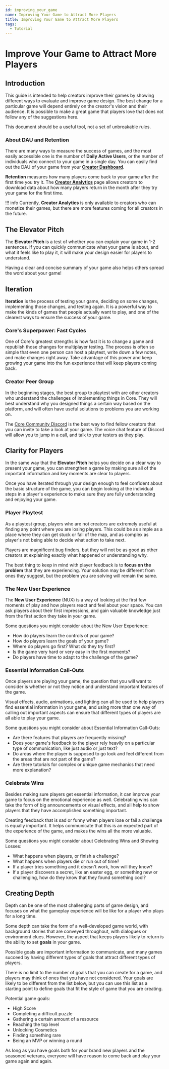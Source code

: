 ```yaml
---
id: improving_your_game
name: Improving Your Game to Attract More Players
title: Improving Your Game to Attract More Players
tags:
  - Tutorial
---
```


# Improve Your Game to Attract More Players

## Introduction

This guide is intended to help creators improve their games by showing different ways to evaluate and improve game design. The best change for a particular game will depend entirely on the creator's vision and their audience. It is possible to make a great game that players love that does not follow any of the suggestions here.

This document should be a useful tool, not a set of unbreakable rules.

### About DAU and Retention

There are many ways to measure the success of games, and the most easily accessible one is the number of **Daily Active Users**, or the number of individuals who connect to your game in a single day. You can easily find out the DAU of your game from your [**Creator Dashboard**](https://www.coregames.com/create/dashboard).

**Retention** measures how many players come back to your game after the first time you try it. The [**Creator Analytics**](creator_analytics.md) page allows creators to download data about how many players return in the month after they try your game for the first time.

!!! info
    Currently, **Creator Analytics** is only available to creators who can monetize their games, but there are more features coming for all creators in the future.

## The Elevator Pitch

The **Elevator Pitch** is a test of whether you can explain your game in 1-2 sentences. If you can quickly communicate what your game is about, and what it feels like to play it, it will make your design easier for players to understand.

Having a clear and concise summary of your game also helps others spread the word about your game!

## Iteration

**Iteration** is the process of testing your game, deciding on some changes, implementing those changes, and testing again. It is a powerful way to make the kinds of games that people actually want to play, and one of the clearest ways to ensure the success of your game.

### Core's Superpower: Fast Cycles

One of Core's greatest strengths is how fast it is to change a game and republish those changes for multiplayer testing. The process is often so simple that even one person can host a playtest, write down a few notes, and make changes right away. Take advantage of this power and keep growing your game into the fun experience that will keep players coming back.

### Creator Peer Group

In the beginning stages, the best group to playtest with are other creators who understand the challenges of implementing things in Core. They will best understand why you designed things a certain way based on the platform, and will often have useful solutions to problems you are working on.

The [Core Community Discord](https://discord.coregames.com) is the best way to find fellow creators that you can invite to take a look at your game. The voice chat feature of Discord will allow you to jump in a call, and talk to your testers as they play.

## Clarity for Players

In the same way that the **Elevator Pitch** helps you decide on a clear way to present your game, you can strengthen a game by making sure all of the important information and key moments are clear to players.

Once you have iterated through your design enough to feel confident about the basic structure of the game, you can begin looking at the individual steps in a player's experience to make sure they are fully understanding and enjoying your game.

### Player Playtest

As a playtest group, players who are not creators are extremely useful at finding any point where you are losing players. This could be as simple as a place where they can get stuck or fall of the map, and as complex as player's not being able to decide what action to take next.

Players are magnificent bug finders, but they will not be as good as other creators at explaining exactly what happened or understanding why.

The best thing to keep in mind with player feedback is to **focus on the problem** that they are experiencing. Your solution may be different from ones they suggest, but the problem you are solving will remain the same.

### The New User Experience

The **New User Experience** (NUX) is a way of looking at the first few moments of play and how players react and feel about your space. You can ask players about their first impressions, and gain valuable knowledge just from the first action they take in your game.

Some questions you might consider about the New User Experience:

- How do players learn the controls of your game?
- How do players learn the goals of your game?
- Where do players go first? What do they try first?
- Is the game very hard or very easy in the first moments?
- Do players have time to adapt to the challenge of the game?

### Essential Information Call-Outs

Once players are playing your game, the question that you will want to consider is whether or not they notice and understand important features of the game.

Visual effects, audio, animations, and lighting can all be used to help players find essential information in your game, and using more than one way of calling out important aspects can ensure that different types of players are all able to play your game.

Some questions you might consider about Essential Information Call-Outs:

- Are there features that players are frequently missing?
- Does your game's feedback to the player rely heavily on a particular type of communication, like just audio or just text?
- Do areas where the player is supposed to go look and feel different from the areas that are not part of the game?
- Are there tutorials for complex or unique game mechanics that need more explanation?

### Celebrate Wins

Besides making sure players get essential information, it can improve your game to focus on the emotional experience as well. Celebrating wins can take the form of big announcements or visual effects, and all help to show players that they have accomplished something important.

Creating feedback that is sad or funny when players lose or fail a challenge is equally important. It helps communicate that this is an expected part of the experience of the game, and makes the wins all the more valuable.

Some questions you might consider about Celebrating Wins and Showing Losses:

- What happens when players, or finish a challenge?
- What happens when players die or run out of time?
- If a player tries something and it doesn't work, how will they know?
- If a player discovers a secret, like an easter egg, or something new or challenging, how do they know that they found something cool?

## Creating Depth

Depth can be one of the most challenging parts of game design, and focuses on what the gameplay experience will be like for a player who plays for a long time.

Some depth can take the form of a well-developed game world, with background stories that are conveyed throughout, with dialogues or environment clues. However, the aspect that keeps players likely to return is the ability to set **goals** in your game.

Possible goals are important information to communicate, and many games succeed by having different types of goals that attract different types of players.

There is no limit to the number of goals that you can create for a game, and players may think of ones that you have not considered. Your goals are likely to be different from the list below, but you can use this list as a starting point to define goals that fit the style of game that you are creating.

Potential game goals:

- High Score
- Completing a difficult puzzle
- Gathering a certain amount of a resource
- Reaching the top level
- Unlocking Cosmetics
- Finding something rare
- Being an MVP or winning a round

As long as you have goals both for your brand new players and the seasoned veterans, everyone will have reason to come back and play your game again and again.
